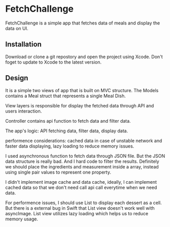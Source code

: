 # FetchChallenge

FetchChallenge is a  simple app that fetches data of meals and display the data on UI.

## Installation

Download or clone a git repostory and open the project using Xcode. Don't foget to update to Xcode to the latest version.

## Design

It is a simple two views of app that is built on MVC structure. The Models contains a Meal struct that represents a single Meal Dish.

View layers is responsible for display the fetched data through API and users interaction.

Controller contains api function to fetch data and filter data.

The app's logic: API fetching data, filter data, display data.

performence considerations: cached data in case of unstable network and faster data displaying, lazy loading to reduce memory issues.

I used asynchronous function to fetch data through JSON file. But the JSON data structure is really bad. And I hard code to filter the results. Definitely we should place the ingredients and measurement inside a array, instead using single pair values to represent one property. 

I didn't implement image cache and data cache, ideally, I can implement cached data so that we don't need call api call everytime when we need data. 

For performence issues, I should use List to display each dessert as a cell. But there is a external bug in Swift that List view doesn't work well with asyncImage. List view utilizes lazy loading which helps us to reduce memory usage. 